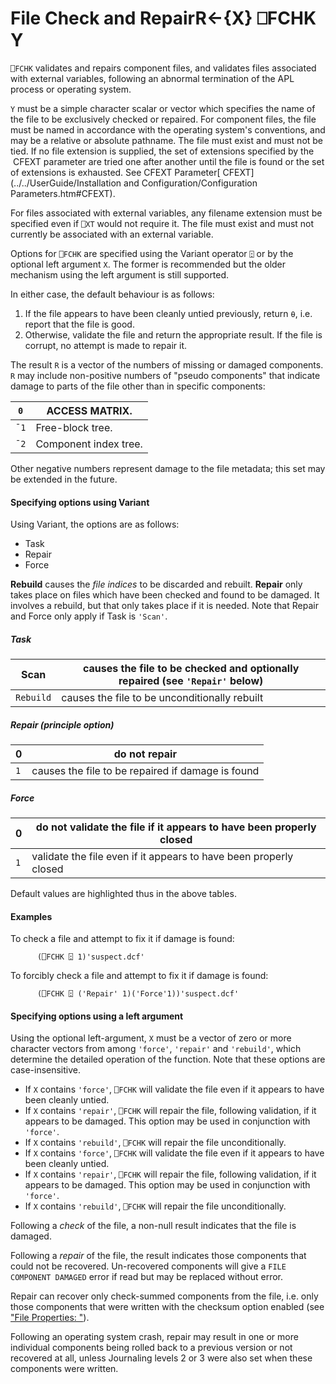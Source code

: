 




<h1 class="heading"><span class="name">File Check and Repair</span><span class="command">R←{X} ⎕FCHK Y</span></h1>

`⎕FCHK` validates and repairs component files, and validates files associated with external variables, following an abnormal termination of the APL process or operating system.


`Y` must be a simple character scalar or vector which specifies the name of the file to be exclusively checked or repaired. For component files, the file must be named in accordance with the operating system's conventions, and may be a relative or absolute pathname. The file must exist and must not be tied. If no file extension is supplied, the set of extensions specified by the  CFEXT parameter are tried one after another until the file is found or the set of extensions is exhausted. See CFEXT Parameter[ CFEXT](../../UserGuide/Installation and Configuration/Configuration Parameters.htm#CFEXT).



For files associated with external variables, any filename extension must be specified even if `⎕XT` would not require it. The file must exist and must not currently be associated with an external variable.


Options for `⎕FCHK` are specified using the Variant operator `⍠` or by the optional left argument `X`. The former is recommended but the older mechanism using the left argument is still supported.



In either case, the default behaviour is as follows:

1. If the file appears to have been cleanly untied previously, return `⍬`, i.e. report that the file is good.
2. Otherwise, validate the file and return the appropriate result. If the file is corrupt, no attempt is made to repair it.



The result `R` is a vector of the numbers of missing or damaged components. `R` may include non-positive numbers of "pseudo components" that indicate damage to parts of the file other than in specific components:


| `0` | ACCESS MATRIX. |
| --- | ---  |
| `¯1` | Free-block tree. |
| `¯2` | Component index tree. |


Other negative numbers represent damage to the file metadata; this set may be extended in the future.



#### Specifying options using Variant


Using Variant, the options are as follows:

- Task
- Repair
- Force


**Rebuild** causes the *file indices* to be discarded and rebuilt. **Repair** only takes place on files which have been checked and found to be damaged. It involves a rebuild, but that only takes place if it is needed. Note that Repair and Force only apply if Task is `'Scan'`.


##### Task


| Scan | causes the file to be checked and optionally repaired (see `'Repair'` below) |
| --- | ---  |
| `Rebuild` | causes the file to be unconditionally rebuilt |



##### Repair (principle option)


| 0 | do not repair |
| --- | ---  |
| `1` | causes the file to be repaired if damage is found |



##### Force


| 0 | do not validate the file if it appears to have been properly closed |
| --- | ---  |
| `1` | validate the file even if it appears to have been properly closed |


Default values are highlighted thus in the above tables.


#### Examples


To check a file and attempt to fix it if damage is found:
```apl
      (⎕FCHK ⍠ 1)'suspect.dcf'
```


To forcibly check a file and attempt to fix it if damage is found:
```apl
      (⎕FCHK ⍠ ('Repair' 1)('Force'1))'suspect.dcf'
```


#### Specifying options using a left argument


Using the optional left-argument, `X` must be a vector of zero or more character vectors from among `'force'`, `'repair'` and `'rebuild'`, which determine the detailed operation of the function. Note that these options are case-insensitive.

- If `X` contains `'force'`, `⎕FCHK` will validate the file even if it appears to have been cleanly untied.
- If `X` contains `'repair'`, `⎕FCHK` will repair the file, following validation, if it appears to be damaged. This option may be used in conjunction with `'force'`.
- If `X` contains `'rebuild'`, `⎕FCHK` will repair the file unconditionally.
- If `X` contains `'force'`, `⎕FCHK` will validate the file even if it appears to have been cleanly untied.
- If `X` contains `'repair'`, `⎕FCHK` will repair the file, following validation, if it appears to be damaged. This option may be used in conjunction with `'force'`.
- If `X` contains `'rebuild'`, `⎕FCHK` will repair the file unconditionally.


Following a *check* of the file, a non-null result indicates that the file is damaged.


Following a *repair* of the file, the result indicates those components that could not be recovered. Un-recovered components will give a `FILE COMPONENT DAMAGED` error if read but may be replaced without error.



Repair can recover only check-summed components from the file, i.e. only those components that were written with the checksum option enabled (see ["File Properties: "](fprops.md)).


Following an operating system crash, repair may result in one or more individual components being rolled back to a previous version or not recovered at all, unless Journaling levels 2 or 3 were also set when these components were written.



